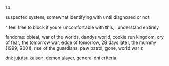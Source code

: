 
14

suspected system, somewhat identifying with until diagnosed or not

^ feel free to block if youre uncomfortable with this, i understand entirely


fandoms: 
bbieal, war of the worlds, dandys world, cookie run kingdom, cry of fear, the tomorrow war, edge of tomorrow, 28 days later, the mummy (1999, 2001), rise of the guardians, paw patrol, gone, world war z

dni:
jujutsu kaisen, demon slayer, general dni criteria
